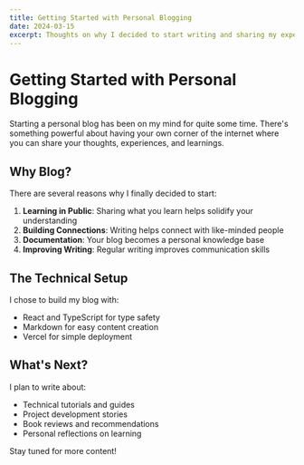 ```yaml
---
title: Getting Started with Personal Blogging
date: 2024-03-15
excerpt: Thoughts on why I decided to start writing and sharing my experiences online.
---
```


# Getting Started with Personal Blogging

Starting a personal blog has been on my mind for quite some time. There's something powerful about having your own corner of the internet where you can share your thoughts, experiences, and learnings.

## Why Blog?

There are several reasons why I finally decided to start:

1. **Learning in Public**: Sharing what you learn helps solidify your understanding
2. **Building Connections**: Writing helps connect with like-minded people
3. **Documentation**: Your blog becomes a personal knowledge base
4. **Improving Writing**: Regular writing improves communication skills

## The Technical Setup

I chose to build my blog with:
- React and TypeScript for type safety
- Markdown for easy content creation
- Vercel for simple deployment

## What's Next?

I plan to write about:
- Technical tutorials and guides
- Project development stories
- Book reviews and recommendations
- Personal reflections on learning

Stay tuned for more content!